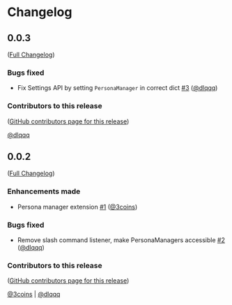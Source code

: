 # Changelog

<!-- <START NEW CHANGELOG ENTRY> -->

## 0.0.3

([Full Changelog](https://github.com/jupyter-ai-contrib/jupyter-ai-persona-manager/compare/v0.0.2...4d5f6d72e0c7530cf862422dd324cb9f31a2107f))

### Bugs fixed

- Fix Settings API by setting `PersonaManager` in correct dict [#3](https://github.com/jupyter-ai-contrib/jupyter-ai-persona-manager/pull/3) ([@dlqqq](https://github.com/dlqqq))

### Contributors to this release

([GitHub contributors page for this release](https://github.com/jupyter-ai-contrib/jupyter-ai-persona-manager/graphs/contributors?from=2025-10-07&to=2025-10-08&type=c))

[@dlqqq](https://github.com/search?q=repo%3Ajupyter-ai-contrib%2Fjupyter-ai-persona-manager+involves%3Adlqqq+updated%3A2025-10-07..2025-10-08&type=Issues)

<!-- <END NEW CHANGELOG ENTRY> -->

## 0.0.2

([Full Changelog](https://github.com/jupyter-ai-contrib/jupyter-ai-persona-manager/compare/v0.0.1...2ec15b688e8c12d60d8a53021d1eab05ef9e641d))

### Enhancements made

- Persona manager extension [#1](https://github.com/jupyter-ai-contrib/jupyter-ai-persona-manager/pull/1) ([@3coins](https://github.com/3coins))

### Bugs fixed

- Remove slash command listener, make PersonaManagers accessible [#2](https://github.com/jupyter-ai-contrib/jupyter-ai-persona-manager/pull/2) ([@dlqqq](https://github.com/dlqqq))

### Contributors to this release

([GitHub contributors page for this release](https://github.com/jupyter-ai-contrib/jupyter-ai-persona-manager/graphs/contributors?from=2025-10-03&to=2025-10-07&type=c))

[@3coins](https://github.com/search?q=repo%3Ajupyter-ai-contrib%2Fjupyter-ai-persona-manager+involves%3A3coins+updated%3A2025-10-03..2025-10-07&type=Issues) | [@dlqqq](https://github.com/search?q=repo%3Ajupyter-ai-contrib%2Fjupyter-ai-persona-manager+involves%3Adlqqq+updated%3A2025-10-03..2025-10-07&type=Issues)
